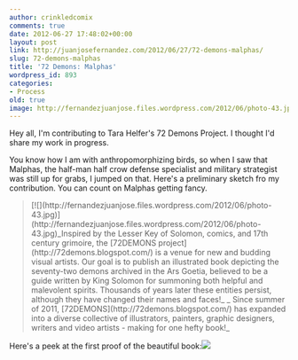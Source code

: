 ```yaml
---
author: crinkledcomix
comments: true
date: 2012-06-27 17:48:02+00:00
layout: post
link: http://juanjosefernandez.com/2012/06/27/72-demons-malphas/
slug: 72-demons-malphas
title: '72 Demons: Malphas'
wordpress_id: 893
categories:
- Process
old: true
image: http://fernandezjuanjose.files.wordpress.com/2012/06/photo-43.jpg
---
```


Hey all, I'm contributing to Tara Helfer's 72 Demons Project. I thought I'd share my work in progress.
<!--more-->

You know how I am with anthropomorphizing birds, so when I saw that Malphas, the half-man half crow defense specialist and military strategist was still up for grabs, I jumped on that. Here's a preliminary sketch fro my contribution. You can count on Malphas getting fancy.


<blockquote>[![](http://fernandezjuanjose.files.wordpress.com/2012/06/photo-43.jpg)](http://fernandezjuanjose.files.wordpress.com/2012/06/photo-43.jpg)_Inspired by the Lesser Key of Solomon, comics, and 17th century grimoire, the [72DEMONS project](http://72demons.blogspot.com/) is a venue for new and budding visual artists. Our goal is to publish an illustrated book depicting the seventy-two demons archived in the Ars Goetia, believed to be a guide written by King Solomon for summoning both helpful and malevolent spirits. Thousands of years later these entities persist, although they have changed their names and faces!_
_ Since summer of 2011, [72DEMONS](http://72demons.blogspot.com/) has expanded into a diverse collective of illustrators, painters, graphic designers, writers and video artists - making for one hefty book!_</blockquote>


Here's a peek at the first proof of the beautiful book:[![](http://fernandezjuanjose.files.wordpress.com/2012/06/7312932730_2381fb28fc_b.jpeg)](http://www.flickr.com/photos/68518992@N06/7312932730/in/photostream/)
